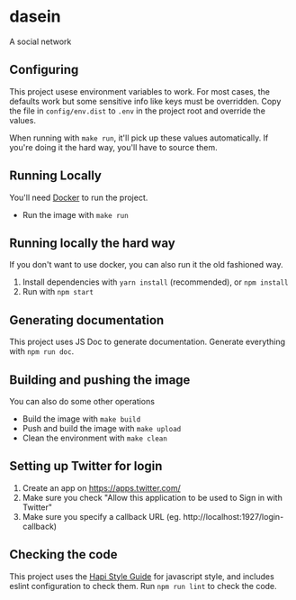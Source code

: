 # dasein
A social network

## Configuring

This project usese environment variables to work. For most cases, the
defaults work but some sensitive info like keys must be overridden. Copy
the file in `config/env.dist` to `.env` in the project root and override
the values.

When running with `make run`, it'll pick up these values automatically.
If you're doing it the hard way, you'll have to source them.

## Running Locally

You'll need [Docker][docker] to run the project.

* Run the image with `make run`

## Running locally the hard way

If you don't want to use docker, you can also run it the old fashioned
way.

1. Install dependencies with `yarn install` (recommended), or `npm install`
2. Run with `npm start`

## Generating documentation

This project uses JS Doc to generate documentation. Generate everything
with `npm run doc`.

## Building and pushing the image

You can also do some other operations

* Build the image with `make build`
* Push and build the image with `make upload`
* Clean the environment with `make clean`

## Setting up Twitter for login

1. Create an app on https://apps.twitter.com/
2. Make sure you check "Allow this application to be used to Sign in with Twitter"
3. Make sure you specify a callback URL (eg. http://localhost:1927/login-callback)

## Checking the code

This project uses the [Hapi Style Guide][hapi-style-guide] for
javascript style, and includes eslint configuration to check them. Run
`npm run lint` to check the code.

[docker]: https://www.docker.com/
[hapi-style-guide]: https://hapijs.com/styleguide
